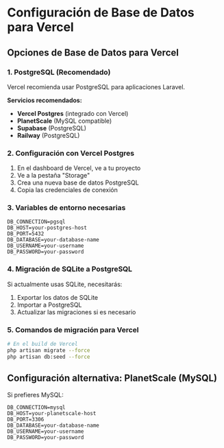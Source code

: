 # Configuración de Base de Datos para Vercel

## Opciones de Base de Datos para Vercel

### 1. PostgreSQL (Recomendado)
Vercel recomienda usar PostgreSQL para aplicaciones Laravel.

**Servicios recomendados:**
- **Vercel Postgres** (integrado con Vercel)
- **PlanetScale** (MySQL compatible)
- **Supabase** (PostgreSQL)
- **Railway** (PostgreSQL)

### 2. Configuración con Vercel Postgres

1. En el dashboard de Vercel, ve a tu proyecto
2. Ve a la pestaña "Storage"
3. Crea una nueva base de datos PostgreSQL
4. Copia las credenciales de conexión

### 3. Variables de entorno necesarias

```env
DB_CONNECTION=pgsql
DB_HOST=your-postgres-host
DB_PORT=5432
DB_DATABASE=your-database-name
DB_USERNAME=your-username
DB_PASSWORD=your-password
```

### 4. Migración de SQLite a PostgreSQL

Si actualmente usas SQLite, necesitarás:

1. Exportar los datos de SQLite
2. Importar a PostgreSQL
3. Actualizar las migraciones si es necesario

### 5. Comandos de migración para Vercel

```bash
# En el build de Vercel
php artisan migrate --force
php artisan db:seed --force
```

## Configuración alternativa: PlanetScale (MySQL)

Si prefieres MySQL:

```env
DB_CONNECTION=mysql
DB_HOST=your-planetscale-host
DB_PORT=3306
DB_DATABASE=your-database-name
DB_USERNAME=your-username
DB_PASSWORD=your-password
```
